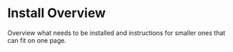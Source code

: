 # Install Overview

Overview what needs to be installed and instructions for smaller ones that can fit on one page.





